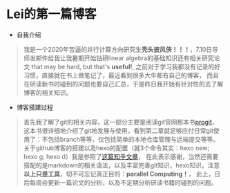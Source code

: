 # Lei的第一篇博客
* 自我介绍
>我是一个2020年苦逼的并行计算方向研究生**秃头披风侠！！！**，7.10日导师发邮件给我让我暑期开始钻研linear algebra的基础知识还有相关研究论文
that may be hard, but that's **useful!**, 之前对于学习我都没有记录的好习惯，直接就在书上做笔记了，最近看到很多大牛都有自己的博客，
而且在研读新书时碰到的问题也要自己汇总，于是昨日我开始有针对性的去了解博客的相关知识。
* 博客搭建过程
>首先我了解了git的相关内容，这一部分主要是阅读git官网那本书[progit](https://git-scm.com/book/en/v2)， 
这本书很详细地介绍了git地发展与使用，看到第二章就足够应付日常git使用了：不包括branch等等，仅包括简单的本地仓库管理与远端提交等等。
关于github博客的搭建以及hexo的配置（就3个命令其实：hexo new; hexo g; hexo d）我是参照了[这篇知乎文章](https://zhuanlan.zhihu.com/p/26625249)，
在此表示感谢，当然还需要搭配的是markdown的相关语法，以及丰富完善git知识，hexo知识。注意**以上只是工具**，切不可忘记真正目的：**parallel Computing！**，
此上，日后每周会更新一篇论文的分析，以及不定期分析研读书籍时碰到的问题。
